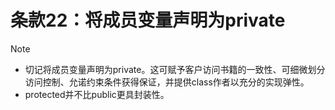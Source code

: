 # 条款22：将成员变量声明为private

> [!NOTE]
>
> - 切记将成员变量声明为private。这可赋予客户访问书籍的一致性、可细微划分访问控制、允诺约束条件获得保证，并提供class作者以充分的实现弹性。
> - protected并不比public更具封装性。